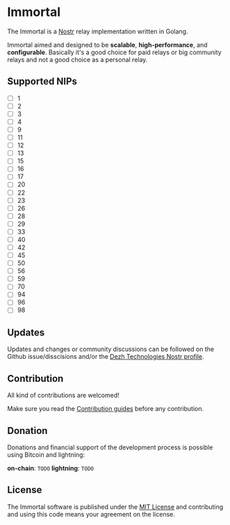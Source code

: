 # Immortal

The Immortal is a [Nostr](https://nostr.com) relay implementation written in Golang.

Immortal aimed and designed to be **scalable**, **high-performance**, and **configurable**. Basically it's a good choice for paid relays or big community relays and not a good choice as a personal relay.

## Supported NIPs

- [ ] 1
- [ ] 2
- [ ] 3
- [ ] 4
- [ ] 9
- [ ] 11
- [ ] 12
- [ ] 13
- [ ] 15
- [ ] 16
- [ ] 17
- [ ] 20
- [ ] 22
- [ ] 23
- [ ] 26
- [ ] 28
- [ ] 29
- [ ] 33
- [ ] 40
- [ ] 42
- [ ] 45
- [ ] 50
- [ ] 56
- [ ] 59
- [ ] 70
- [ ] 94
- [ ] 96
- [ ] 98

## Updates

Updates and changes or community discussions can be followed on the Github issue/disscisions and/or the [Dezh Technologies Nostr profile](https://njump.me/dezh.tech).

## Contribution

All kind of contributions are welcomed!

Make sure you read the [Contribution guides](./CONTRIBUTING.md) before any contribution.

## Donation

Donations and financial support of the development process is possible using Bitcoin and lightning:

**on-chain**: ```TODO```
**lightning**: ```TODO```

## License

The Immortal software is published under the [MIT License](./LICENSE) and contributing and using this code means your agreement on the license.
